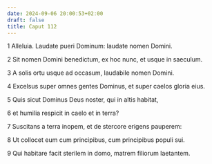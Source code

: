 ```yaml
---
date: 2024-09-06 20:00:53+02:00
draft: false
title: Caput 112
---
```





1 Alleluia. Laudate pueri Dominum: laudate nomen Domini.

2 Sit nomen Domini benedictum, ex hoc nunc, et usque in saeculum.

3 A solis ortu usque ad occasum, laudabile nomen Domini.

4 Excelsus super omnes gentes Dominus, et super caelos gloria eius.

5 Quis sicut Dominus Deus noster, qui in altis habitat,

6 et humilia respicit in caelo et in terra?

7 Suscitans a terra inopem, et de stercore erigens pauperem:

8 Ut collocet eum cum principibus, cum principibus populi sui.

9 Qui habitare facit sterilem in domo, matrem filiorum laetantem.

